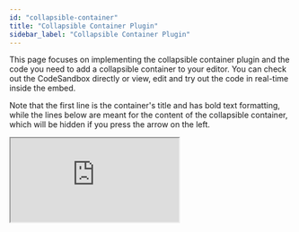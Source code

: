```yaml
---
id: "collapsible-container"
title: "Collapsible Container Plugin"
sidebar_label: "Collapsible Container Plugin"
---
```


This page focuses on implementing the collapsible container plugin and the code you need to add a collapsible container to your editor. You can check out the CodeSandbox directly or view, edit and try out the code in real-time inside the embed. 

Note that the first line is the container's title and has bold text formatting, while the lines below are meant for the content of the collapsible container, which will be hidden if you press the arrow on the left. 

<iframe src="https://codesandbox.io/embed/lexical-collapsible-container-plugin-example-90nt6t?fontsize=14&hidenavigation=1&module=/src/Editor.js,/src/plugins/CollapsiblePlugin.ts,/src/nodes/CollapsibleContainerNode.ts&theme=dark&view=split"
     style={{width:"100%", height:"700px", border:0, borderRadius: "4px", overflow:"hidden"}}
     title="lexical-collapsible-container-plugin-example"
     allow="accelerometer; ambient-light-sensor; camera; encrypted-media; geolocation; gyroscope; hid; microphone; midi; payment; usb; vr; xr-spatial-tracking"
     sandbox="allow-forms allow-modals allow-popups allow-presentation allow-same-origin allow-scripts"
></iframe>

